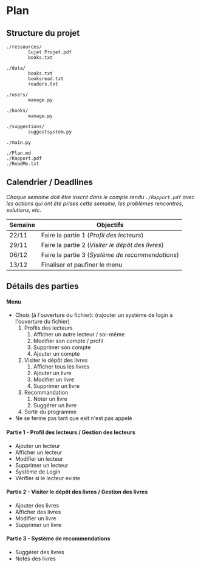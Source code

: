# Plan

## Structure du projet

```
./ressources/
		Sujet Projet.pdf
		books.txt

./data/
		books.txt
		booksread.txt
		readers.txt

./users/
		manage.py

./books/
		manage.py

./suggestions/
		suggestsystem.py

./main.py

./Plan.md
./Rapport.pdf
./ReadMe.txt
```

## Calendrier / Deadlines

*Chaque semaine doit être inscrit dans le compte rendu `./Rapport.pdf` avec les actions qui ont été prises cette semaine, les problèmes rencontrés, solutions, etc.*


| Semaine      | Objectifs 										|
|--------------|------------------------------------------------|
| 22/11 | Faire la partie 1 (*Profil des lecteurs*)				|
| 29/11 | Faire la partie 2 (*Visiter le dépôt des livres*)		|
| 06/12 | Faire la partie 3 (*Système de recommendations*)		|
| 13/12 | Finaliser et paufiner	le menu							|


## Détails des parties

#### Menu 

- Choix (à l'ouverture du fichier):
(rajouter un système de login à l'ouverture du fichier)
	1. Profils des lecteurs
		1. Afficher un autre lecteur / soi-même
		2. Modifier son compte / profil
		3. Supprimer son compte
		4. Ajouter un compte
	2. Visiter le dépôt des livres
		1. Afficher tous les livres
		2. Ajouter un livre
		3. Modifier un livre
		4. Supprimer un livre
	3. Recommandation
		1. Noter un livre
		2. Suggérer un livre
	4. Sortir du programme
- Ne se ferme pas tant que exit n'est pas appelé 


#### Partie 1 - Profil des lecteurs / Gestion des lecteurs

- Ajouter un lecteur
- Afficher un lecteur
- Modifier un lecteur
- Supprimer un lecteur
- Système de Login
- Vérifier si le lecteur existe

#### Partie 2 - Visiter le dépôt des livres / Gestion des livres

- Ajouter des livres
- Afficher des livres
- Modifier un livre
- Supprimer un livre

#### Partie 3 - Système de recommendations

- Suggérer des livres
- Notes des livres



